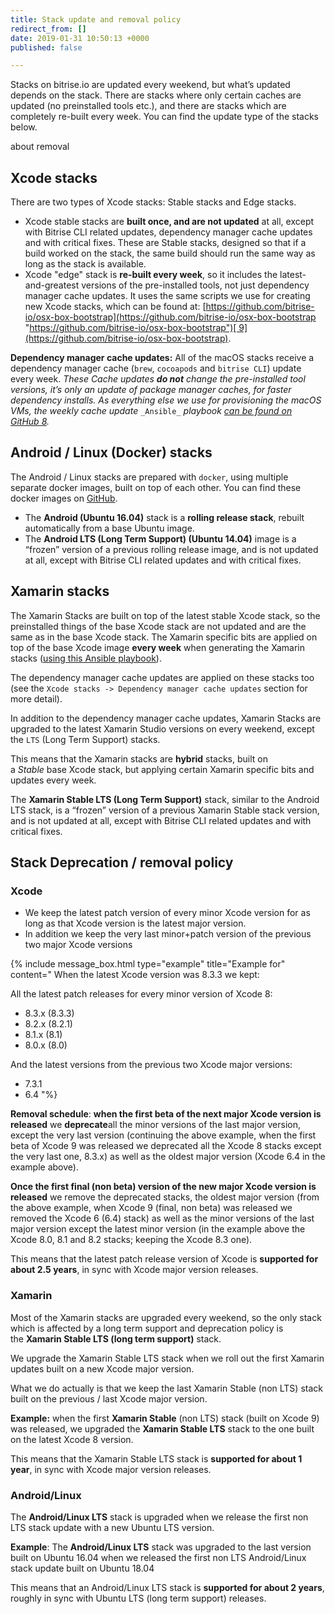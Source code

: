 ```yaml
---
title: Stack update and removal policy
redirect_from: []
date: 2019-01-31 10:50:13 +0000
published: false

---
```

Stacks on bitrise.io are updated every weekend, but what’s updated depends on the stack. There are stacks where only certain caches are updated (no preinstalled tools etc.), and there are stacks which are completely re-built every week. You can find the update type of the stacks below.

about removal

## Xcode stacks

There are two types of Xcode stacks: Stable stacks and Edge stacks.

* Xcode stable stacks are **built once, and are not updated** at all, except with Bitrise CLI related updates, dependency manager cache updates and with critical fixes. These are Stable stacks, designed so that if a build worked on the stack, the same build should run the same way as long as the stack is available.
* Xcode "edge" stack is **re-built every week**, so it includes the latest-and-greatest versions of the pre-installed tools, not just dependency manager cache updates. It uses the same scripts we use for creating new Xcode stacks, which can be found at: [https://github.com/bitrise-io/osx-box-bootstrap](https://github.com/bitrise-io/osx-box-bootstrap "https://github.com/bitrise-io/osx-box-bootstrap")[ 9](https://github.com/bitrise-io/osx-box-bootstrap).

**Dependency manager cache updates:** All of the macOS stacks receive a dependency manager cache (`brew`, `cocoapods` and `bitrise CLI`) update every week. _These Cache updates **do not** change the pre-installed tool versions, it’s only an update of package manager caches, for faster dependency installs. As everything else we use for provisioning the macOS VMs, the weekly cache update_ `_Ansible_` _playbook_ [_can be found on GitHub 8_](https://github.com/bitrise-io/osx-box-bootstrap/blob/master/weekly-cache-update-playbook.yml)_._

## Android / Linux (Docker) stacks

The Android / Linux stacks are prepared with `docker`, using multiple separate docker images, built on top of each other. You can find these docker images on [GitHub](https://github.com/bitrise-docker).

* The **Android (Ubuntu 16.04)** stack is a **rolling release stack**, rebuilt automatically from a base Ubuntu image.
* The **Android LTS (Long Term Support) (Ubuntu 14.04)** image is a “frozen” version of a previous rolling release image, and is not updated at all, except with Bitrise CLI related updates and with critical fixes.

## Xamarin stacks

The Xamarin Stacks are built on top of the latest stable Xcode stack, so the preinstalled things of the base Xcode stack are not updated and are the same as in the base Xcode stack. The Xamarin specific bits are applied on top of the base Xcode image **every week** when generating the Xamarin stacks ([using this Ansible playbook](https://github.com/bitrise-io/osx-box-bootstrap/blob/master/xamarin-playbook.yml)).

The dependency manager cache updates are applied on these stacks too (see the `Xcode stacks -> Dependency manager cache updates` section for more detail).

In addition to the dependency manager cache updates, Xamarin Stacks are upgraded to the latest Xamarin Studio versions on every weekend, except the `LTS` (Long Term Support) stacks.

This means that the Xamarin stacks are **hybrid** stacks, built on a _Stable_ base Xcode stack, but applying certain Xamarin specific bits and updates every week.

The **Xamarin Stable LTS (Long Term Support)** stack, similar to the Android LTS stack, is a “frozen” version of a previous Xamarin Stable stack version, and is not updated at all, except with Bitrise CLI related updates and with critical fixes.

## Stack Deprecation / removal policy

### Xcode

* We keep the latest patch version of every minor Xcode version for as long as that Xcode version is the latest major version.
* In addition we keep the very last minor+patch version of the previous two major Xcode versions

{% include message_box.html type="example" title="Example for" content=" When the latest Xcode version was 8.3.3 we kept:

All the latest patch releases for every minor version of Xcode 8:

* 8.3.x (8.3.3)
* 8.2.x (8.2.1)
* 8.1.x (8.1)
* 8.0.x (8.0)

And the latest versions from the previous two Xcode major versions:

* 7.3.1
* 6.4
  "%}

**Removal schedule**: **when the first beta of the next major Xcode version is released** we **deprecate**all the minor versions of the last major version, except the very last version (continuing the above example, when the first beta of Xcode 9 was released we deprecated all the Xcode 8 stacks except the very last one, 8.3.x) as well as the oldest major version (Xcode 6.4 in the example above).

**Once the first final (non beta) version of the new major Xcode version is released** we remove the deprecated stacks, the oldest major version (from the above example, when Xcode 9 (final, non beta) was released we removed the Xcode 6 (6.4) stack) as well as the minor versions of the last major version except the latest minor version (in the example above the Xcode 8.0, 8.1 and 8.2 stacks; keeping the Xcode 8.3 one).

This means that the latest patch release version of Xcode is **supported for about 2.5 years**, in sync with Xcode major version releases.

### Xamarin

Most of the Xamarin stacks are upgraded every weekend, so the only stack which is affected by a long term support and deprecation policy is the **Xamarin Stable LTS (long term support)** stack.

We upgrade the Xamarin Stable LTS stack when we roll out the first Xamarin updates built on a new Xcode major version.

What we do actually is that we keep the last Xamarin Stable (non LTS) stack built on the previous / last Xcode major version.

**Example:** when the first **Xamarin Stable** (non LTS) stack (built on Xcode 9) was released, we upgraded the **Xamarin Stable LTS** stack to the one built on the latest Xcode 8 version.

This means that the Xamarin Stable LTS stack is **supported for about 1 year**, in sync with Xcode major version releases.

### Android/Linux

The **Android/Linux LTS** stack is upgraded when we release the first non LTS stack update with a new Ubuntu LTS version.

**Example**: The **Android/Linux LTS** stack was upgraded to the last version built on Ubuntu 16.04 when we released the first non LTS Android/Linux stack update built on Ubuntu 18.04

This means that an Android/Linux LTS stack is **supported for about 2 years**, roughly in sync with Ubuntu LTS (long term support) releases.